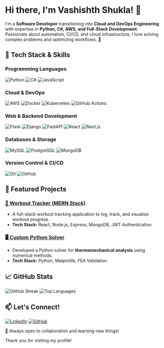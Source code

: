 # Hi there, I'm Vashishth Shukla! 👋

I'm a **Software Developer** transitioning into **Cloud and DevOps Engineering** with expertise in **Python, C#, AWS, and Full-Stack Development**. Passionate about automation, CI/CD, and cloud infrastructure, I love solving complex problems and optimizing workflows. 🚀

## 🚀 Tech Stack & Skills

### **Programming Languages**
![Python](https://img.shields.io/badge/Python-3776AB?style=for-the-badge&logo=Python&logoColor=white)
![C#](https://img.shields.io/badge/C%23-239120?style=for-the-badge&logo=c-sharp&logoColor=white)
![JavaScript](https://img.shields.io/badge/JavaScript-F7DF1E?style=for-the-badge&logo=javascript&logoColor=black)

### **Cloud & DevOps**
![AWS](https://img.shields.io/badge/AWS-232F3E?style=for-the-badge&logo=amazonaws&logoColor=white)
![Docker](https://img.shields.io/badge/Docker-2496ED?style=for-the-badge&logo=docker&logoColor=white)
![Kubernetes](https://img.shields.io/badge/Kubernetes-326CE5?style=for-the-badge&logo=kubernetes&logoColor=white)
![GitHub Actions](https://img.shields.io/badge/GitHub_Actions-2088FF?style=for-the-badge&logo=github-actions&logoColor=white)

### **Web & Backend Development**
![Flask](https://img.shields.io/badge/Flask-000000?style=for-the-badge&logo=flask&logoColor=white)
![Django](https://img.shields.io/badge/Django-092E20?style=for-the-badge&logo=django&logoColor=white)
![FastAPI](https://img.shields.io/badge/FastAPI-005571?style=for-the-badge&logo=fastapi&logoColor=white)
![React](https://img.shields.io/badge/React-20232A?style=for-the-badge&logo=react&logoColor=61DAFB)
![Next.js](https://img.shields.io/badge/Next.js-000000?style=for-the-badge&logo=nextdotjs&logoColor=white)

### **Databases & Storage**
![MySQL](https://img.shields.io/badge/MySQL-4479A1?style=for-the-badge&logo=mysql&logoColor=white)
![PostgreSQL](https://img.shields.io/badge/PostgreSQL-336791?style=for-the-badge&logo=postgresql&logoColor=white)
![MongoDB](https://img.shields.io/badge/MongoDB-47A248?style=for-the-badge&logo=mongodb&logoColor=white)

### **Version Control & CI/CD**
![Git](https://img.shields.io/badge/Git-F05032?style=for-the-badge&logo=git&logoColor=white)
![GitHub](https://img.shields.io/badge/GitHub-181717?style=for-the-badge&logo=github&logoColor=white)

## 🌟 Featured Projects

### [🔗 Workout Tracker (MERN Stack)](https://github.com/Vashishth-Shukla/mern-workout-tracker)
- A full-stack workout tracking application to log, track, and visualize workout progress.
- **Tech Stack:** React, Node.js, Express, MongoDB, JWT Authentication.

### [🖥️ Custom Python Solver](https://github.com/Vashishth-Shukla/Projects/tree/master/Python/Thermo%20Mechanical%202D%20Solver)
- Developed a Python solver for **thermomechanical analysis** using numerical methods.
- **Tech Stack:** Python, Matplotlib, FEA Validation.

## 📈 GitHub Stats
![GitHub Streak](https://github-readme-streak-stats.herokuapp.com/?user=Vashishth-Shukla&theme=dark&hide_border=false)
![Top Languages](https://github-readme-stats.vercel.app/api/top-langs/?username=Vashishth-Shukla&theme=dark&hide_border=false&layout=compact)

## 📫 Let's Connect!
[![LinkedIn](https://img.shields.io/badge/LinkedIn-0077B5?style=for-the-badge&logo=linkedin&logoColor=white)](https://www.linkedin.com/in/vashishth1/) 
[![GitHub](https://img.shields.io/badge/GitHub-181717?style=for-the-badge&logo=github&logoColor=white)](https://github.com/Vashishth-Shukla)

🚀 Always open to collaboration and learning new things!

Thank you for visiting my profile! 
